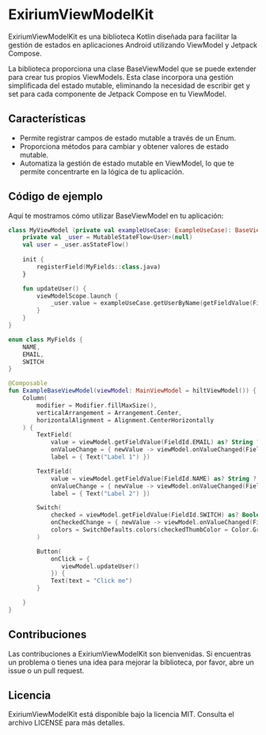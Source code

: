 # ExiriumViewModelKit

ExiriumViewModelKit es una biblioteca Kotlin diseñada para facilitar la gestión de estados en aplicaciones Android utilizando ViewModel y Jetpack Compose.

La biblioteca proporciona una clase BaseViewModel que se puede extender para crear tus propios ViewModels. Esta clase incorpora una gestión simplificada del estado mutable, eliminando la necesidad de escribir get y set para cada componente de Jetpack Compose en tu ViewModel.

## Características
- Permite registrar campos de estado mutable a través de un Enum.
- Proporciona métodos para cambiar y obtener valores de estado mutable.
- Automatiza la gestión de estado mutable en ViewModel, lo que te permite concentrarte en la lógica de tu aplicación.

## Código de ejemplo
Aquí te mostramos cómo utilizar BaseViewModel en tu aplicación:

``` kotlin
class MyViewModel (private val exampleUseCase: ExampleUseCase): BaseViewModel() {
    private val _user = MutableStateFlow<User>(null)
    val user = _user.asStateFlow()
    
    init {
        registerField(MyFields::class.java)
    }

    fun updateUser() {
        viewModelScope.launch {
            _user.value = exampleUseCase.getUserByName(getFieldValue(FieldId.NAME))
        }
    }
}

enum class MyFields {  
    NAME,
    EMAIL,
    SWITCH
}
```

``` kotlin
@Composable
fun ExampleBaseViewModel(viewModel: MainViewModel = hiltViewModel()) {
    Column(
        modifier = Modifier.fillMaxSize(),
        verticalArrangement = Arrangement.Center,
        horizontalAlignment = Alignment.CenterHorizontally
    ) {
        TextField(
            value = viewModel.getFieldValue(FieldId.EMAIL) as? String ?: "",
            onValueChange = { newValue -> viewModel.onValueChanged(FieldId.EMAIL, newValue) },
            label = { Text("Label 1") })

        TextField(
            value = viewModel.getFieldValue(FieldId.NAME) as? String ?: "",
            onValueChange = { newValue -> viewModel.onValueChanged(FieldId.NAME, newValue) },
            label = { Text("Label 2") })

        Switch(
            checked = viewModel.getFieldValue(FieldId.SWITCH) as? Boolean ?: false,
            onCheckedChange = { newValue -> viewModel.onValueChanged(FieldId.SWITCH, newValue) },
            colors = SwitchDefaults.colors(checkedThumbColor = Color.Green, uncheckedThumbColor = Color.Gray)
        )

        Button(
            onClick = {
               viewModel.updateUser()
            }) {
            Text(text = "Click me")
        }

    }
}
```

## Contribuciones
Las contribuciones a ExiriumViewModelKit son bienvenidas. Si encuentras un problema o tienes una idea para mejorar la biblioteca, por favor, abre un issue o un pull request.

## Licencia
ExiriumViewModelKit está disponible bajo la licencia MIT. Consulta el archivo LICENSE para más detalles.
